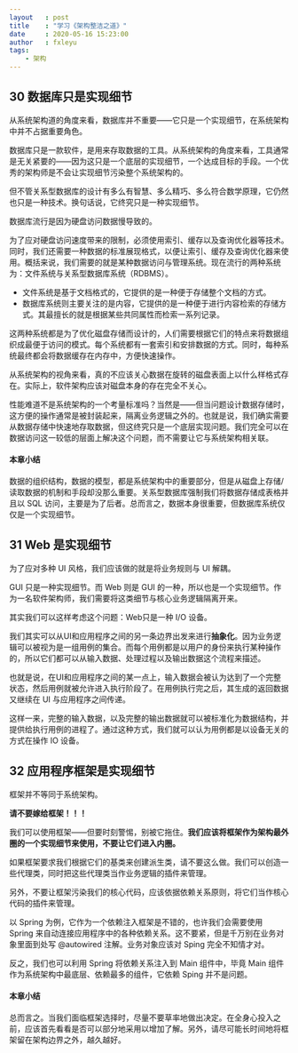 ```yaml
---
layout   : post
title    : "学习《架构整洁之道》"
date     : 2020-05-16 15:23:00
author   : fxleyu
tags:
    - 架构
---
```


## 30 数据库只是实现细节
从系统架构道的角度来看，数据库并不重要——它只是一个实现细节，在系统架构中并不占据重要角色。

数据库只是一款软件，是用来存取数据的工具。从系统架构的角度来看，工具通常是无关紧要的——因为这只是一个底层的实现细节，一个达成目标的手段。一个优秀的架构师是不会让实现细节污染整个系统架构的。

但不管关系型数据库的设计有多么有智慧、多么精巧、多么符合数学原理，它仍然也只是一种技术。换句话说，它终究只是一种实现细节。

数据库流行是因为硬盘访问数据慢导致的。

为了应对硬盘访问速度带来的限制，必须使用索引、缓存以及查询优化器等技术。同时，我们还需要一种数据的标准展现格式，以便让索引、缓存及查询优化器来使用。概括来说，我们需要的就是某种数据访问与管理系统。现在流行的两种系统为：文件系统与关系型数据库系统（RDBMS）。
- 文件系统是基于文档格式的，它提供的是一种便于存储整个文档的方式。
- 数据库系统则主要关注的是内容，它提供的是一种便于进行内容检索的存储方式。其最擅长的就是根据某些共同属性而检索一系列记录。

这两种系统都是为了优化磁盘存储而设计的，人们需要根据它们的特点来将数据组织成最便于访问的模式。每个系统都有一套索引和安排数据的方式。同时，每种系统最终都会将数据缓存在内存中，方便快速操作。

从系统架构的视角来看，真的不应该关心数据在旋转的磁盘表面上以什么样格式存在。实际上，软件架构应该对磁盘本身的存在完全不关心。

性能难道不是系统架构的一个考量标准吗？当然是——但当问题设计数据存储时，这方便的操作通常是被封装起来，隔离业务逻辑之外的。也就是说，我们确实需要从数据存储中快速地存取数据，但这终究只是一个底层实现问题。我们完全可以在数据访问这一较低的层面上解决这个问题，而不需要让它与系统架构相关联。


#### 本章小结
数据的组织结构，数据的模型，都是系统架构中的重要部分，但是从磁盘上存储/读取数据的机制和手段却没那么重要。关系型数据库强制我们将数据存储成表格并且以 SQL 访问，主要是为了后者。总而言之，数据本身很重要，但数据库系统仅仅是一个实现细节。

## 31 Web 是实现细节
为了应对多种 UI 风格，我们应该做的就是将业务规则与 UI 解耦。

GUI 只是一种实现细节。而 Web 则是 GUI 的一种，所以也是一个实现细节。作为一名软件架构师，我们需要将这类细节与核心业务逻辑隔离开来。

其实我们可以这样考虑这个问题：Web只是一种 I/O 设备。

我们其实可以从UI和应用程序之间的另一条边界出发来进行**抽象化**。因为业务逻辑可以被视为是一组用例的集合。而每个用例都是以用户的身份来执行某种操作的，所以它们都可以从输入数据、处理过程以及输出数据这个流程来描述。

也就是说，在UI和应用程序之间的某一点上，输入数据会被认为达到了一个完整状态，然后用例就被允许进入执行阶段了。在用例执行完之后，其生成的返回数据又继续在 UI 与应用程序之间传递。

这样一来，完整的输入数据，以及完整的输出数据就可以被标准化为数据结构，并提供给执行用例的进程了。通过这种方式，我们就可以认为用例都是以设备无关的方式在操作 IO 设备。

 ## 32 应用程序框架是实现细节
 框架并不等同于系统架构。

 **请不要嫁给框架！！！**

我们可以使用框架——但要时刻警惕，别被它拖住。**我们应该将框架作为架构最外圈的一个实现细节来使用，不要让它们进入内圈。**

如果框架要求我们根据它们的基类来创建派生类，请不要这么做。我们可以创造一些代理类，同时把这些代理类当作业务逻辑的插件来管理。


另外，不要让框架污染我们的核心代码，应该依据依赖关系原则，将它们当作核心代码的插件来管理。

以 Spring 为例，它作为一个依赖注入框架是不错的，也许我们会需要使用 Spring 来自动连接应用程序中的各种依赖关系。这不要紧，但是千万别在业务对象里面到处写 @autowired 注解。业务对象应该对 Sping 完全不知情才对。

反之，我们也可以利用 Spring 将依赖关系注入到 Main 组件中，毕竟 Main 组件作为系统架构中最底层、依赖最多的组件，它依赖 Sping 并不是问题。

#### 本章小结
总而言之。当我们面临框架选择时，尽量不要草率地做出决定。在全身心投入之前，应该首先看看是否可以部分地采用以增加了解。另外，请尽可能长时间地将框架留在架构边界之外，越久越好。

